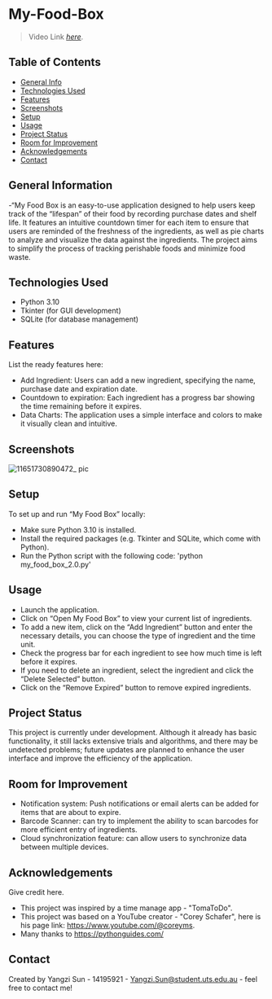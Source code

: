# My-Food-Box

> Video Link [_here_](https://www.example.com). 

## Table of Contents
* [General Info](#general-information)
* [Technologies Used](#technologies-used)
* [Features](#features)
* [Screenshots](#screenshots)
* [Setup](#setup)
* [Usage](#usage)
* [Project Status](#project-status)
* [Room for Improvement](#room-for-improvement)
* [Acknowledgements](#acknowledgements)
* [Contact](#contact)

## General Information
-“My Food Box is an easy-to-use application designed to help users keep track of the “lifespan” of their food by recording purchase dates and shelf life. It features an intuitive countdown timer for each item to ensure that users are reminded of the freshness of the ingredients, as well as pie charts to analyze and visualize the data against the ingredients. The project aims to simplify the process of tracking perishable foods and minimize food waste.

## Technologies Used
- Python 3.10
- Tkinter (for GUI development)
- SQLite (for database management)

## Features
List the ready features here:
- Add Ingredient: Users can add a new ingredient, specifying the name, purchase date and expiration date.
- Countdown to expiration: Each ingredient has a progress bar showing the time remaining before it expires.
- Data Charts: The application uses a simple interface and colors to make it visually clean and intuitive.

## Screenshots
![11651730890472_ pic](https://github.com/user-attachments/assets/15198e03-369d-495a-8eb6-fb1d45923206)

## Setup
To set up and run “My Food Box” locally:
- Make sure Python 3.10 is installed.
- Install the required packages (e.g. Tkinter and SQLite, which come with Python).
- Run the Python script with the following code:
    'python my_food_box_2.0.py'

## Usage
- Launch the application.
- Click on “Open My Food Box” to view your current list of ingredients.
- To add a new item, click on the “Add Ingredient” button and enter the necessary details, you can choose the type of ingredient and the time unit.
- Check the progress bar for each ingredient to see how much time is left before it expires.
- If you need to delete an ingredient, select the ingredient and click the “Delete Selected” button.
- Click on the “Remove Expired” button to remove expired ingredients.

## Project Status
This project is currently under development. Although it already has basic functionality, it still lacks extensive trials and algorithms, and there may be undetected problems; future updates are planned to enhance the user interface and improve the efficiency of the application.

## Room for Improvement
- Notification system: Push notifications or email alerts can be added for items that are about to expire.
- Barcode Scanner: can try to implement the ability to scan barcodes for more efficient entry of ingredients.
- Cloud synchronization feature: can allow users to synchronize data between multiple devices.

## Acknowledgements
Give credit here.
- This project was inspired by a time manage app - "TomaToDo".
- This project was based on a YouTube creator - "Corey Schafer", here is his page link: https://www.youtube.com/@coreyms.
- Many thanks to https://pythonguides.com/

## Contact
Created by Yangzi Sun - 14195921 - Yangzi.Sun@student.uts.edu.au - feel free to contact me!
